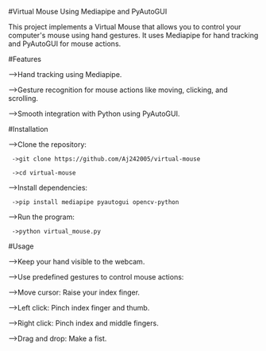 #Virtual Mouse Using Mediapipe and PyAutoGUI

This project implements a Virtual Mouse that allows you to control your computer's mouse using hand gestures. It uses Mediapipe for hand tracking and PyAutoGUI for mouse actions.


#Features

  -->Hand tracking using Mediapipe.

  -->Gesture recognition for mouse actions like moving, clicking, and scrolling.

  -->Smooth integration with Python using PyAutoGUI.

#Installation

-->Clone the repository:

     ->git clone https://github.com/Aj242005/virtual-mouse

     ->cd virtual-mouse

-->Install dependencies:

     ->pip install mediapipe pyautogui opencv-python

-->Run the program:

     ->python virtual_mouse.py

#Usage

-->Keep your hand visible to the webcam.

-->Use predefined gestures to control mouse actions:

-->Move cursor: Raise your index finger.

-->Left click: Pinch index finger and thumb.

-->Right click: Pinch index and middle fingers.

-->Drag and drop: Make a fist.

